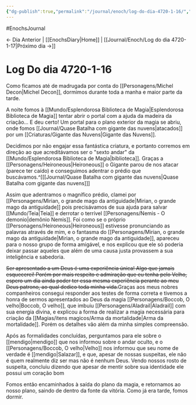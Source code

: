 ```yaml
---
{"dg-publish":true,"permalink":"/journal/enoch/log-do-dia-4720-1-16/","dgHomeLink":true,"dgPassFrontmatter":false}
---
```


#EnochsJournal 

<- Dia Anterior | [[EnochsDiary|Home]] | [[Journal/Enoch/Log do dia 4720-1-17|Próximo dia ->]]

# Log Do dia 4720-1-16
Como ficamos até de madrugada por conta do [[Personagens/Michel Decon|Michel Decon]], dormimos durante toda a manha e maior parte da tarde.

A noite fomos à [[Mundo/Esplendorosa Biblioteca de Magia|Esplendorosa Biblioteca de Magia]] tentar abrir o portal com a ajuda da madeira da criação... E deu certo! Um portal para o plano exterior da magia se abriu, onde fomos [[Journal/Quase Batalha com gigante das nuvens|atacados]] por um [[Criaturas/Gigante das Nuvens|Gigante das Nuvens]].

Decidimos por não engajar essa fantástica criatura, e portanto corremos em direção ao que acreditávamos ser o "sexto andar" da [[Mundo/Esplendorosa Biblioteca de Magia|biblioteca]].
Graças a [[Personagens/Heironeous|Heironeous]] o Gigante parou de nos atacar (parece ter caído) e conseguimos adentrar o prédio que buscávamos.^[[[Journal/Quase Batalha com gigante das nuvens|Quase Batalha com gigante das nuvens]]]

Assim que adentramos o magnífico prédio, clamei por [[Personagens/Mirian, o grande mago da antiguidade|Mirian, o grande mago da antiguidade]] pois precisávamos de sua ajuda para salvar [[Mundo/Teia|Teia]] e derrotar o terrível [[Personagens/Nemis - O demonio|demônio Nemis]].
Foi como se o próprio [[Personagens/Heironeous|Heironeous]] estivesse pronunciando as palavras através de mim, e o fantasma do [[Personagens/Mirian, o grande mago da antiguidade|Mirian, o grande mago da antiguidade]], apareceu para o nosso grupo de forma amigável, e nos explicou que ele só poderia deixar passar aqueles que além de uma causa justa provassem a sua inteligência e sabedoria.

<s class="aside-in">Ser apresentado a um Deus é uma experiência única! Algo que jamais esquecerei! Porém por mais respeito e admiração que eu tenha pelo Velho, espero um dia ainda poder ter essa mesma experiência perante ao meu Deus patrono, ao qual dedico toda minha vida.</s>Graças aos meus nobres companheiros consegui responder aos testes de forma correta e tivemos a honra de sermos apresentados ao Deus da magia [[Personagens/Boccob, O velho|Boccob, O velho]], que imbuiu [[Personagens/Aladrail|Aladrail]] com sua energia divina, e explicou a forma de realizar a magia necessária para criação da [[Magias/itens magicos/Arma da mortalidade|Arma da mortalidade]]. Porém os detalhes vão além da minha simples compreensão.

Após as formalidades concluídas, perguntamos para ele sobre o [[mendigo|mendigo]] que nos informou sobre o andar oculto, e o [[Personagens/Boccob, O velho|Velho]] nos informou que seu nome de verdade é [[mendigo|Salazar]], e que, apesar de nossas suspeitas, ele não é quem realmente diz ser mas não é nenhum Deus. Vendo nossos rosto de suspeita, concluiu dizendo que apesar de mentir sobre sua identidade ele possui um coração bom

Fomos então encaminhados à saída do plano da magia, e retornamos ao nosso plano, saindo de dentro da fonte da vitória. Como já era tarde, fomos dormir.